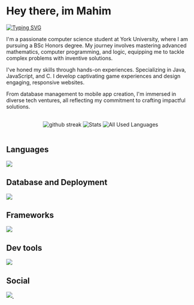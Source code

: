 # Hey there, im Mahim
  <p>
    <a href="https://git.io/typing-svg"><img src="https://readme-typing-svg.demolab.com?          font=Source+Code+Pro&weight=1000&duration=600&pause=50&color=B7FF0B&background=01010400&multiline=true&width=435&height=150&lines=Problem+Solver;Software+Engineering;Designing+Algorithms;Game+Development;Designing+Operating+Systems;Turning+Ideas+into+Code" alt="Typing SVG" /></a>
  </p>
  <p>
   I'm a passionate computer science student at York University, where I am pursuing a BSc Honors degree. My journey involves mastering advanced mathematics, computer programming, and logic, equipping me to tackle complex problems with inventive solutions.

I've honed my skills through hands-on experiences. Specializing in Java, JavaScript, and C. I develop captivating game experiences and design engaging, responsive websites.

From database management to mobile app creation, I'm immersed in diverse tech ventures, all reflecting my commitment to crafting impactful solutions. 
  </p>
  
  <br>
<div>
  <div align="center">
    <img
      title="streaks"
      alt="github streak"
      src="https://streak-stats.demolab.com/?user=MM120-i&theme=monokai-metallian&hide_border=true"
    />
    <img
      alt="Stats"
      src="https://denvercoder1-github-readme-stats.vercel.app/api/?username=MM120-i&show_icons=true&include_all_commits=true&count_private=true&theme=great-gatsby&hide_border=true&bg_color=1F222E&title_color=F85D7F&icon_color=F8D866"
    />
    <img
      alt="All Used Languages"
      src="https://denvercoder1-github-readme-stats.vercel.app/api/top-langs/?username=MM120-i&langs_count=8&layout=compact&theme=react&hide_border=true&bg_color=1F222E&title_color=F85D7F&icon_color=F8D866&hide=Jupyter%20Notebook,Roff"
    />
  </div>
</div>
<br>

## Languages

  <div>
    <p >
      <a href="https://skillicons.dev">
        <img src="https://skillicons.dev/icons?i=ts,js,java,c,kotlin,html,css,powershell,bash,tailwind" />
      </a>
    </p>
  </div>

  ## Database and Deployment
  <div>
    <p >
      <a href="https://skillicons.dev">
        <img src="https://skillicons.dev/icons?i=mongodb,prisma,github,vercel,heroku,mysql" />
      </a>
    </p>
  </div>
  
## Frameworks
  <div>
    <p >
      <a href="https://skillicons.dev">
        <img src="https://skillicons.dev/icons?i=react,nextjs,express,bootstrap,nodejs,npm,threejs" />
      </a>
    </p>
  </div>
  
  ## Dev tools
  <div>
    <p >
      <a href="https://skillicons.dev">
        <img src="https://skillicons.dev/icons?i=git,figma,androidstudio,gradle,eclipse,windows,vscode,linux,discord,stackoverflow,cmake,idea" />
      </a>
    </p>
  </div>
  
<h2 align="left">Social</h2>
 <p align="left">
   <a href="https://www.linkedin.com/in/mahim-m/">
     <img src="https://skillicons.dev/icons?i=linkedin"/>
   </a>&nbsp;
 </p>
